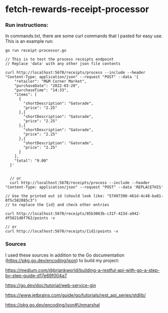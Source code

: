 # fetch-rewards-receipt-processor
### Run instructions:
In commands.txt, there are some curl commands that I pasted for easy use. This is an example run:
```
go run receipt-processor.go
```

```
// This is to test the process receipts endpoint
// Replace 'data' with any other json file contents

curl http://localhost:5670/receipts/process --include --header "Content-Type: application/json" --request "POST" --data '{
    "retailer": "M&M Corner Market",
    "purchaseDate": "2022-03-20",
    "purchaseTime": "14:33",
    "items": [
      {
        "shortDescription": "Gatorade",
        "price": "2.25"
      },{
        "shortDescription": "Gatorade",
        "price": "2.25"
      },{
        "shortDescription": "Gatorade",
        "price": "2.25"
      },{
        "shortDescription": "Gatorade",
        "price": "2.25"
      }
    ],
    "total": "9.00"
  }'


  // or
  curl http://localhost:5670/receipts/process --include --header "Content-Type: application/json" --request "POST" --data 'REPLACETHIS'

```
```
// Use the printed out id (should look like: "57497390-461d-4c48-ba81-0f5c582085c3")
// to replace the {id} and check other entries

curl http://localhost:5670/receipts/85b3063b-c31f-423d-a942-df5821d8f762/points -v

// or
curl http://localhost:5670/receipts/{id}/points -v
```


### Sources
I used these sources in addition to the Go documentation (https://pkg.go.dev/encoding/json) to build my project:

https://medium.com/@briankworld/building-a-restful-api-with-go-a-step-by-step-guide-d17e69f004a7

https://go.dev/doc/tutorial/web-service-gin

https://www.jetbrains.com/guide/go/tutorials/rest_api_series/stdlib/

https://pkg.go.dev/encoding/json#Unmarshal